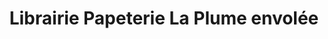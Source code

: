 ---
title: "Librairie Papeterie La Plume envolée"
url: /cugnaux/librairie-papeterie-la-plume-envolee/
shop: Bücher
---